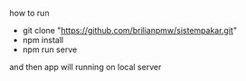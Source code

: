 how to run

- git clone "https://github.com/brilianpmw/sistempakar.git"
- npm install
- npm run serve

and then app will running on local server

